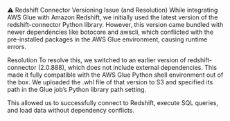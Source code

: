 ⚠️ Redshift Connector Versioning Issue (and Resolution)
While integrating AWS Glue with Amazon Redshift, we initially used the latest version of the redshift-connector Python library. However, this version came bundled with newer dependencies like botocore and awscli, which conflicted with the pre-installed packages in the AWS Glue environment, causing runtime errors.

Resolution
To resolve this, we switched to an earlier version of redshift-connector (2.0.888), which does not include external dependencies. This made it fully compatible with the AWS Glue Python shell environment out of the box. We uploaded the .whl file of that version to S3 and specified its path in the Glue job’s Python library path setting.

This allowed us to successfully connect to Redshift, execute SQL queries, and load data without dependency conflicts.
